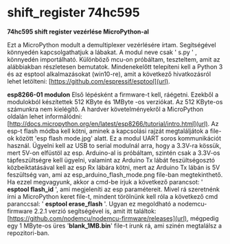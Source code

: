 # shift_register 74hc595
**74hc595 shift register vezérlése MicroPython-al**

Ezt a MicroPython modult a demultiplexer vezérlésére írtam. Segítségével könnyedén kapcsolgathatjuk a lábakat. A modul neve csak ' s.py ' , könnyedén importálható. Különböző mcu-on próbáltam, teszteltem, amit az alábbiakban részletesen bemutatok.
Mindenekelőtt telepíteni kell a Python 3 és az esptool alkalmazásokat (win10-re), amit a következő hivatkozásról lehet letölteni: [https://github.com/espressif/esptool](url). 

**esp8266-01 modulon**
Első lépésként a firmware-t kell, ráégetni. Ezekből a modulokból készítettek 512 KByte és 1MByte -os verziókat. Az 512 KByte-os számunkra nem kielégítő. A hardver követelményekről a MicroPython oldalán lehet informálódni: [http://docs.micropython.org/en/latest/esp8266/tutorial/intro.html](url). 
Az esp-t flash módba kell kötni, aminek a kapcsolási rajzát megtaláljátok a file-ok között 'esp flash mode.jpg' alatt. Ez a modul UART soros kommunikációt használ. Ügyelni kell az USB to serial modulnál arra, hogy a 3.3V-ra kössük, mert 5V-on elfüstöl az esp. Arduino-al is próbáltam, szintén csak a 3.3V-os tápfeszültségre kell ügyelni, valamint az Arduino Tx lábát feszültségosztó közbeiktatásával kell az esp Rx lábára kötni, mert az Arduino Tx lábán is 5V feszültség van, ami az esp_arduino_flash_mode.png file-ban megtekinthető.
Ha ezzel megvagyunk, akkor a cmd-be írjuk a következő parancsot: ' **esptool flash_id** ', ami megjeleníti az esp paramétereit. Mivel rá szeretnénk írni a MicroPython keret file-t, mindent törölnünk kell róla a következő cmd paranccsal: ' **esptool erase_flash** '. Ugyan ez megoldható a nodemcu-firmware 2.2.1 verzió segítségével is, amit itt találtok: [https://github.com/nodemcu/nodemcu-firmware/releases](url), mégpedig egy 1 MByte-os üres '**blank_1MB.bin**' file-t írunk rá, ami szinén megtalálsz a repozitori-ban.
